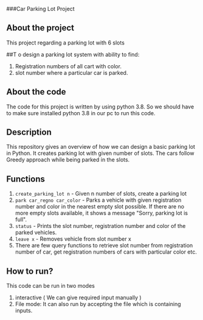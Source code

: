 ###Car Parking Lot Project

## About the project

This project regarding a parking lot with 6 slots

##T o design a parking lot system with ability to find:

1. Registration numbers of all cart with color.
2. slot number where a particular car is parked.

## About the code

The code for this project is written by using python 3.8. So we should have to make sure installed python 3.8 in our pc to run this code.

## Description

This repository gives an overview of how we can design a basic parking lot in Python. It creates parking lot with given number of slots. The cars follow Greedy approach while being parked in the slots.


## Functions

1. `create_parking_lot n` - Given n number of slots, create a parking lot
2. `park car_regno car_color` - Parks a vehicle with given registration number and color in the nearest empty slot possible. If there are no more empty slots available, it shows a message "Sorry, parking lot is full".
3. `status` - Prints the slot number, registration number and color of the parked vehicles.
4. `leave x` - Removes vehicle from slot number x
5. There are few query functions to retrieve slot number from registration number of car, get registration numbers of cars with particular color etc.

## How to run?

This code can be run in two modes

1. interactive ( We can give required input manually )
2. File mode: It can also run by accepting the file which is containing inputs.





